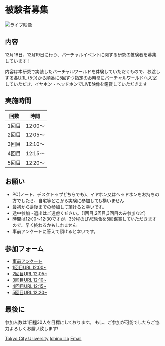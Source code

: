 # 被験者募集

![ライブ映像](https://camo.githubusercontent.com/345d658881b0182f3ec4ea0f29b06756cad70a2f1e6dd539fc20a31ba6a10d62/68747470733a2f2f692e696d6775722e636f6d2f7548426f4e5a632e706e67)

## 内容

12月18日、12月19日に行う、バーチャルイベントに関する研究の被験者を募集しています！

内容は本研究で実装したバーチャルワールドを体験していただくもので、お渡しする[各URL](https://ichinolabvr.github.io/RecruitmentSite/#_参加フォーム) (5つ)から順番に5回ずつ指定のお時間にバーチャルワールドへ入室していただき、イヤホン・ヘッドホンでLIVE映像を鑑賞していただきます

## 実施時間

|   回数   |  時間   |
|:--------:|:-------:|
|  1回目   | 12:00～ |
|  2回目   | 12:05～ |
|  3回目   | 12:10～ |
|  4回目   | 12:15～ |
|  5回目   | 12:20～ |

## お願い

- PC(ノート、デスクトップどちらでも)、イヤホン又はヘッドホンをお持ちの方でしたら、自宅等どこから実験に参加しても構いません
- 最初から最後までの参加して頂けると幸いです。
- 途中参加・退出はご遠慮ください。(1回目,2回目,3回目のみ参加など)
- 時間は12:00〜12:30ですが、3分程のLIVE映像を5回鑑賞していただきますので、早く終わるかもしれません
- 事前アンケートに答えて頂けると幸いです。

## 参加フォーム

- [事前アンケート](https://docs.google.com/forms/d/e/1FAIpQLSeWxhsFPgu0BtEOIoHNWnf8zRjhs5mWnRPnOsLNNJK75Ptysg/viewform?usp=sf_link)
- [1回目URL 12:00~](https://ichinolabvr.github.io/RecruitmentSite/)
- [2回目URL 12:05~](https://ichinolabvr.github.io/RecruitmentSite/)
- [3回目URL 12:10~](https://ichinolabvr.github.io/RecruitmentSite/)
- [4回目URL 12:15~](https://ichinolabvr.github.io/RecruitmentSite/)
- [5回目URL 12:20~](https://ichinolabvr.github.io/RecruitmentSite/)

## 最後に

参加人数は1日程30人を目標にしております。 もし、ご参加が可能でしたらご協力よろしくお願い致します!

[Tokyo City University](https://www.tcu.ac.jp/) [Ichino lab](http://www.comm.tcu.ac.jp/~ichino/) [Email](mailto:g1827030@tcu.ac.jp?subject=実験内容についての問い合わせ&amp;body=被験者募集のサイトからの連絡です)